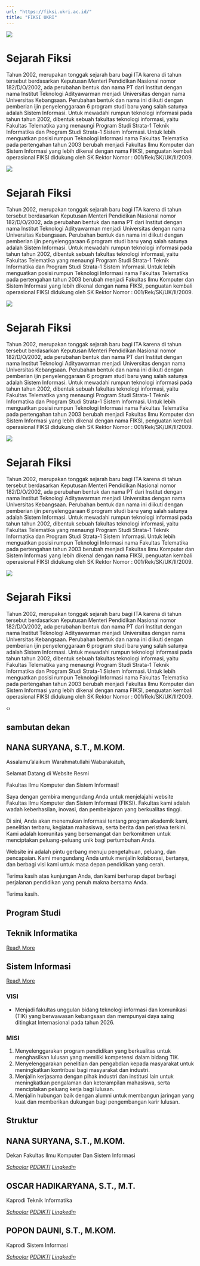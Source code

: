 ```yaml
---
url: "https://fiksi.ukri.ac.id/"
title: "FIKSI UKRI"
---
```


![](https://fiksi.ukri.ac.id/storage/upload/file/slider/file_1720080326_foto_slider.jpg)

# Sejarah Fiksi

Tahun 2002, merupakan tonggak sejarah baru bagi ITA karena di tahun tersebut berdasarkan Keputusan Menteri Pendidikan Nasional nomor 182/D/O/2002, ada perubahan bentuk dan nama PT dari Institut dengan nama Institut Teknologi Adityawarman menjadi Universitas dengan nama Universitas Kebangsaan. Perubahan bentuk dan nama ini diikuti dengan pemberian ijin penyelenggaraan 6 program studi baru yang salah satunya adalah Sistem Informasi.
Untuk mewadahi rumpun teknologi informasi pada tahun tahun 2002, dibentuk sebuah fakultas teknologi informasi, yaitu Fakultas Telematika yang menaungi Program Studi Strata-1 Teknik Informatika dan Program Studi Strata-1 Sistem Informasi. Untuk lebih menguatkan posisi rumpun Teknologi Informasi nama Fakultas Telematika pada pertengahan tahun 2003 berubah menjadi Fakultas Ilmu Komputer dan Sistem Informasi yang lebih dikenal dengan nama FIKSI, penguatan kembali operasional FIKSI didukung oleh SK Rektor Nomor : 001/Rek/SK/UK/II/2009.


![](https://fiksi.ukri.ac.id/storage/upload/file/slider/file_1720080326_foto_slider.jpg)

# Sejarah Fiksi

Tahun 2002, merupakan tonggak sejarah baru bagi ITA karena di tahun tersebut berdasarkan Keputusan Menteri Pendidikan Nasional nomor 182/D/O/2002, ada perubahan bentuk dan nama PT dari Institut dengan nama Institut Teknologi Adityawarman menjadi Universitas dengan nama Universitas Kebangsaan. Perubahan bentuk dan nama ini diikuti dengan pemberian ijin penyelenggaraan 6 program studi baru yang salah satunya adalah Sistem Informasi.
Untuk mewadahi rumpun teknologi informasi pada tahun tahun 2002, dibentuk sebuah fakultas teknologi informasi, yaitu Fakultas Telematika yang menaungi Program Studi Strata-1 Teknik Informatika dan Program Studi Strata-1 Sistem Informasi. Untuk lebih menguatkan posisi rumpun Teknologi Informasi nama Fakultas Telematika pada pertengahan tahun 2003 berubah menjadi Fakultas Ilmu Komputer dan Sistem Informasi yang lebih dikenal dengan nama FIKSI, penguatan kembali operasional FIKSI didukung oleh SK Rektor Nomor : 001/Rek/SK/UK/II/2009.


![](https://fiksi.ukri.ac.id/storage/upload/file/slider/file_1720080326_foto_slider.jpg)

# Sejarah Fiksi

Tahun 2002, merupakan tonggak sejarah baru bagi ITA karena di tahun tersebut berdasarkan Keputusan Menteri Pendidikan Nasional nomor 182/D/O/2002, ada perubahan bentuk dan nama PT dari Institut dengan nama Institut Teknologi Adityawarman menjadi Universitas dengan nama Universitas Kebangsaan. Perubahan bentuk dan nama ini diikuti dengan pemberian ijin penyelenggaraan 6 program studi baru yang salah satunya adalah Sistem Informasi.
Untuk mewadahi rumpun teknologi informasi pada tahun tahun 2002, dibentuk sebuah fakultas teknologi informasi, yaitu Fakultas Telematika yang menaungi Program Studi Strata-1 Teknik Informatika dan Program Studi Strata-1 Sistem Informasi. Untuk lebih menguatkan posisi rumpun Teknologi Informasi nama Fakultas Telematika pada pertengahan tahun 2003 berubah menjadi Fakultas Ilmu Komputer dan Sistem Informasi yang lebih dikenal dengan nama FIKSI, penguatan kembali operasional FIKSI didukung oleh SK Rektor Nomor : 001/Rek/SK/UK/II/2009.


![](https://fiksi.ukri.ac.id/storage/upload/file/slider/file_1720080326_foto_slider.jpg)

# Sejarah Fiksi

Tahun 2002, merupakan tonggak sejarah baru bagi ITA karena di tahun tersebut berdasarkan Keputusan Menteri Pendidikan Nasional nomor 182/D/O/2002, ada perubahan bentuk dan nama PT dari Institut dengan nama Institut Teknologi Adityawarman menjadi Universitas dengan nama Universitas Kebangsaan. Perubahan bentuk dan nama ini diikuti dengan pemberian ijin penyelenggaraan 6 program studi baru yang salah satunya adalah Sistem Informasi.
Untuk mewadahi rumpun teknologi informasi pada tahun tahun 2002, dibentuk sebuah fakultas teknologi informasi, yaitu Fakultas Telematika yang menaungi Program Studi Strata-1 Teknik Informatika dan Program Studi Strata-1 Sistem Informasi. Untuk lebih menguatkan posisi rumpun Teknologi Informasi nama Fakultas Telematika pada pertengahan tahun 2003 berubah menjadi Fakultas Ilmu Komputer dan Sistem Informasi yang lebih dikenal dengan nama FIKSI, penguatan kembali operasional FIKSI didukung oleh SK Rektor Nomor : 001/Rek/SK/UK/II/2009.


![](https://fiksi.ukri.ac.id/storage/upload/file/slider/file_1720080326_foto_slider.jpg)

# Sejarah Fiksi

Tahun 2002, merupakan tonggak sejarah baru bagi ITA karena di tahun tersebut berdasarkan Keputusan Menteri Pendidikan Nasional nomor 182/D/O/2002, ada perubahan bentuk dan nama PT dari Institut dengan nama Institut Teknologi Adityawarman menjadi Universitas dengan nama Universitas Kebangsaan. Perubahan bentuk dan nama ini diikuti dengan pemberian ijin penyelenggaraan 6 program studi baru yang salah satunya adalah Sistem Informasi.
Untuk mewadahi rumpun teknologi informasi pada tahun tahun 2002, dibentuk sebuah fakultas teknologi informasi, yaitu Fakultas Telematika yang menaungi Program Studi Strata-1 Teknik Informatika dan Program Studi Strata-1 Sistem Informasi. Untuk lebih menguatkan posisi rumpun Teknologi Informasi nama Fakultas Telematika pada pertengahan tahun 2003 berubah menjadi Fakultas Ilmu Komputer dan Sistem Informasi yang lebih dikenal dengan nama FIKSI, penguatan kembali operasional FIKSI didukung oleh SK Rektor Nomor : 001/Rek/SK/UK/II/2009.


‹›

## sambutan dekan

## NANA SURYANA, S.T., M.KOM.

Assalamu’alaikum Warahmatullahi Wabarakatuh,

Selamat Datang di Website Resmi

Fakultas Ilmu Komputer dan Sistem Informasi!

Saya dengan gembira mengundang Anda untuk menjelajahi
website Fakultas Ilmu Komputer dan Sistem Informasi (FIKSI). Fakultas kami adalah wadah
keberhasilan, inovasi, dan pembelajaran yang berkualitas tinggi.

Di sini, Anda akan menemukan informasi tentang program
akademik kami, penelitian terbaru, kegiatan mahasiswa, serta berita dan
peristiwa terkini. Kami adalah komunitas yang bersemangat dan berkomitmen untuk
menciptakan peluang-peluang unik bagi pertumbuhan Anda.

Website ini adalah pintu gerbang menuju pengetahuan,
peluang, dan pencapaian. Kami mengundang Anda untuk menjalin kolaborasi,
bertanya, dan berbagi visi kami untuk masa depan pendidikan yang cerah.

Terima kasih atas kunjungan Anda, dan kami berharap dapat
berbagi perjalanan pendidikan yang penuh makna bersama Anda.

Terima kasih.

## Program Studi

## Teknik Informatika

[Read\\
More](https://fiksi.ukri.ac.id/program-studi/Teknik%20Informatika)

## Sistem Informasi

[Read\\
More](https://fiksi.ukri.ac.id/program-studi/Sistem%20Informasi)

### **VISI**

- Menjadi fakultas unggulan bidang teknologi informasi dan komunikasi (TIK) yang berwawasan kebangsaan dan mempunyai daya saing ditingkat Internasional pada tahun 2026.




### **MISI**

1. Menyelenggarakan program pendidikan yang berkualitas untuk menghasilkan lulusan yang memiliki kompetensi dalam bidang TIK.
2. Menyelenggarakan penelitian dan pengabdian kepada masyarakat untuk meningkatkan kontribusi bagi masyarakat dan industri.
3. Menjalin kerjasama dengan pihak industri dan institusi lain untuk meningkatkan pengalaman dan keterampilan mahasiswa, serta menciptakan peluang kerja bagi lulusan.
4. Menjalin hubungan baik dengan alumni untuk membangun jaringan yang kuat dan memberikan dukungan bagi pengembangan karir lulusan.

## Struktur

## NANA SURYANA, S.T., M.KOM.

Dekan Fakultas Ilmu Komputer Dan Sistem Informasi

[_Schoolar_](https://scholar.google.com/citations?user=VDnL_RkAAAAJ&hl=id) [_PDDIKTI_](https://pddikti.kemdikbud.go.id/data_dosen/NUQ1RDMwQzQtRDFGNS00QTBDLTgwOTEtNkI4NDdGNkVBOTYw) [_Lingkedin_](https://www.linkedin.com/authwall?trk=gf&trkInfo=AQHVAS2edjpAyAAAAY3ubI1gqZdy_PAfQa7V59B9GyFiEebICOzd8tBLzl5okpthgA0mey6A7Q6U5WsOEAtV-xbeIDfqI8pqcWMAg9LV4DjlNv_5IhEfwQEM9IGZbZUBMZ2dN60=&original_referer=https://fiksi.ukri.ac.id/&sessionRedirect=https%3A%2F%2Fwww.linkedin.com%2Fin%2Ferwintea%2F%3ForiginalSubdomain%3Did)

## OSCAR HADIKARYANA, S.T., M.T.

Kaprodi Teknik Informatika



[_Schoolar_](https://scholar.google.com/citations?user=qnwUk8AAAAAJ&hl=id) [_PDDIKTI_](https://fiksi.ukri.ac.id/) [_Lingkedin_](https://fiksi.ukri.ac.id/)

## POPON DAUNI, S.T., M.KOM.

Kaprodi Sistem Informasi



[_Schoolar_](https://scholar.google.com/citations?hl=id&user=Qx536SsAAAAJ) [_PDDIKTI_](https://pddikti.kemdikbud.go.id/data_dosen/NUQ1RDMwQzQtRDFGNS00QTBDLTgwOTEtNkI4NDdGNkVBOTYw) [_Lingkedin_](https://www.linkedin.com/authwall?trk=gf&trkInfo=AQE9nQ8nwIe8MQAAAY3ubvKoNwajZu5nPhnmpC5WuSFqyD8cAn8e49G44jrM0AqT0gDLd9B5UeeFb3C7UJEBV86lRD-FRs3vZYoOGRrXyRXH-1NGBatYPsP1-pvn1mmhjxuOw3Q=&original_referer=https://fiksi.ukri.ac.id/&sessionRedirect=https%3A%2F%2Fwww.linkedin.com%2Fin%2Fyogi-saputra-assyahab-110b47158%2F)